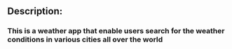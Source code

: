 ## Description: 
### This is a weather app that enable users search for the weather conditions in various cities all over the world 
